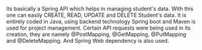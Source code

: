 Its basically a Spring API which helps in managing student's data. With this one can easily CREATE, READ, UPDATE and DELETE Student's data. 
It is entirely coded in Java, using backend technology Spring boot and Maven is used for project management.
Certain API requests were being used in its creation, they are namely @PostMapping, @GetMapping, @PutMapping and @DeleteMapping.
And Spring Web dependency is also used.

